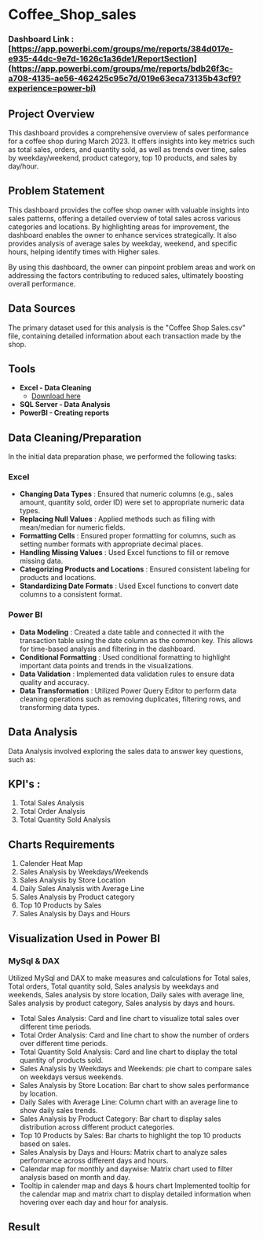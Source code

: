 # Coffee_Shop_sales

### Dashboard Link : [https://app.powerbi.com/groups/me/reports/384d017e-e935-44dc-9e7d-1626c1a36de1/ReportSection](https://app.powerbi.com/groups/me/reports/bdb26f3c-a708-4135-ae56-462425c95c7d/019e63eca73135b43cf9?experience=power-bi)

## Project Overview

This dashboard provides a comprehensive overview of sales performance for a coffee shop during March 2023. It offers insights into key metrics such as total sales, orders, and quantity sold, as well as trends over time, sales by weekday/weekend, product category, top 10 products, and sales by day/hour.

## Problem Statement

This dashboard provides the coffee shop owner with valuable insights into sales patterns, offering a detailed overview of total sales across various categories and locations. By highlighting areas for improvement, the dashboard enables the owner to enhance services strategically. It also provides analysis of average sales by weekday, weekend, and specific hours, helping identify times with Higher sales. 

By using this dashboard, the owner can pinpoint problem areas and work on addressing the factors contributing to reduced sales, ultimately boosting overall performance.

## Data Sources

The primary dataset used for this analysis is the "Coffee Shop Sales.csv" file, containing detailed information about each transaction made by the shop.

## Tools

* **Excel - Data Cleaning**
  * [Download here](https://github.com/jemisha29/Coffee_Shop_sales/blob/main/Coffee%20Shop%20Sales.csv)
* **SQL Server - Data Analysis**
* **PowerBI - Creating reports**

## Data Cleaning/Preparation
In the initial data preparation phase, we performed the following tasks:

### Excel
   - **Changing Data Types** : Ensured that numeric columns (e.g., sales amount, quantity sold, order ID) were set to appropriate numeric data types.
   - **Replacing Null Values** : Applied methods such as filling with mean/median for numeric fields.
   - **Formatting Cells** : Ensured proper formatting for columns, such as setting number formats with appropriate decimal places.
   - **Handling Missing Values** : Used Excel functions to fill or remove missing data.
   - **Categorizing Products and Locations** : Ensured consistent labeling for products and locations.
   - **Standardizing Date Formats** : Used Excel functions to convert date columns to a consistent format.

### Power BI
   - **Data Modeling** : Created a date table and connected it with the transaction table using the date column as the common key. This allows for time-based analysis and filtering in the dashboard.
   - **Conditional Formatting** : Used conditional formatting to highlight important data points and trends in the visualizations.
   - **Data Validation**  : Implemented data validation rules to ensure data quality and accuracy.
   - **Data Transformation** : Utilized Power Query Editor to perform data cleaning operations such as removing duplicates, filtering rows, and transforming data types.

## Data Analysis
Data Analysis involved exploring the sales data to answer key questions, such as:

  ## KPI's :
   1. Total Sales Analysis
   2. Total Order Analysis
   3. Total Quantity Sold Analysis

  ## Charts Requirements
   1. Calender Heat Map
   2. Sales Analysis by Weekdays/Weekends
   3. Sales Analysis by Store Location
   4. Daily Sales Analysis with Average Line
   5. Sales Analysis by Product category
   6. Top 10 Products by Sales
   7. Sales Analysis by Days and Hours

## Visualization Used in Power BI
 ### MySql & DAX
Utilized MySql and DAX to make measures and calculations for Total sales, Total orders, Total quantity sold, Sales analysis by weekdays and weekends, Sales analysis by store location, Daily sales with average line, Sales analysis by product category, Sales analysis by days and hours.

- Total Sales Analysis: Card and line chart to visualize total sales over different time periods.
- Total Order Analysis: Card and line chart to show the number of orders over different time periods.
- Total Quantity Sold Analysis: Card and line chart to display the total quantity of products sold.
- Sales Analysis by Weekdays and Weekends: pie chart to compare sales on weekdays versus weekends.
- Sales Analysis by Store Location: Bar chart to show sales performance by location.
- Daily Sales with Average Line: Column chart with an average line to show daily sales trends.
- Sales Analysis by Product Category: Bar chart to display sales distribution across different product categories.
- Top 10 Products by Sales: Bar charts to highlight the top 10 products based on sales.
- Sales Analysis by Days and Hours: Matrix chart to analyze sales performance across different days and hours.
- Calendar map for monthly and daywise: Matrix chart used to filter analysis based on month and day.
- Tooltip in calender map and days & hours chart Implemented tooltip for the calendar map and matrix chart to display detailed information when hovering over each day and hour for analysis.


## Result









